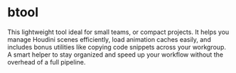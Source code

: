 # btool
This lightweight tool ideal for small teams, or compact projects. It helps you manage Houdini scenes efficiently, load animation caches easily, and includes bonus utilities like copying code snippets across your workgroup. A smart helper to stay organized and speed up your workflow without the overhead of a full pipeline.
